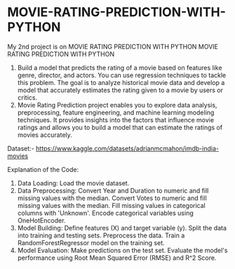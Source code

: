 # MOVIE-RATING-PREDICTION-WITH-PYTHON
My 2nd project is on MOVIE RATING PREDICTION WITH PYTHON
      MOVIE RATING PREDICTION WITH PYTHON
1. Build a model that predicts the rating of a movie based on
   features like genre, director, and actors. You can use regression
   techniques to tackle this problem.
   The goal is to analyze historical movie data and develop a model
   that accurately estimates the rating given to a movie by users or
   critics.
2. Movie Rating Prediction project enables you to explore data
   analysis, preprocessing, feature engineering, and machine
   learning modeling techniques. It provides insights into the factors
   that influence movie ratings and allows you to build a model that
   can estimate the ratings of movies accurately.

Dataset:- https://www.kaggle.com/datasets/adrianmcmahon/imdb-india-movies

Explanation of the Code:
1. Data Loading: Load the movie dataset.
2. Data Preprocessing:
    Convert Year and Duration to numeric and fill missing values with the median.
    Convert Votes to numeric and fill missing values with the median.
    Fill missing values in categorical columns with 'Unknown'.
    Encode categorical variables using OneHotEncoder.
3. Model Building:
    Define features (X) and target variable (y).
    Split the data into training and testing sets.
    Preprocess the data.
    Train a RandomForestRegressor model on the training set.
4. Model Evaluation:
    Make predictions on the test set.
    Evaluate the model's performance using Root Mean Squared Error (RMSE) and R^2 Score.
